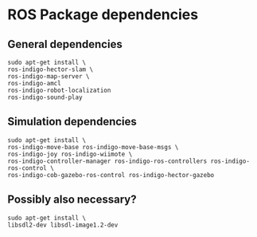 # ROS Package dependencies

## General dependencies
```
sudo apt-get install \
ros-indigo-hector-slam \
ros-indigo-map-server \
ros-indigo-amcl
ros-indigo-robot-localization
ros-indigo-sound-play
```

## Simulation dependencies 
```
sudo apt-get install \
ros-indigo-move-base ros-indigo-move-base-msgs \
ros-indigo-joy ros-indigo-wiimote \
ros-indigo-controller-manager ros-indigo-ros-controllers ros-indigo-ros-control \
ros-indigo-cob-gazebo-ros-control ros-indigo-hector-gazebo
```


## Possibly also necessary?

```
sudo apt-get install \
libsdl2-dev libsdl-image1.2-dev
```

